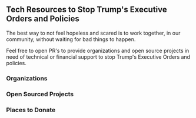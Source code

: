 ## Tech Resources to Stop Trump's Executive Orders and Policies

The best way to not feel hopeless and scared is to work together, in our community, without waiting for bad things to happen.

Feel free to open PR's to provide organizations and open source projects in need of technical or financial support to stop Trump's Executive Orders and policies.

### Organizations

### Open Sourced Projects

### Places to Donate
